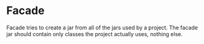 Facade
======

Facade tries to create a jar from all of the jars used by a project.
The facade jar should contain only classes the project actually uses, nothing else.
